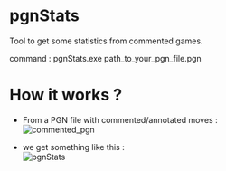 # pgnStats
Tool to get some statistics from commented games.<p>

command : pgnStats.exe path_to_your_pgn_file.pgn<p>

# How it works ?
- From a PGN file with commented/annotated moves :<br>
![commented_pgn](https://github.com/chris13300/pgnStats/blob/main/pgnStats/bin/Debug/commented_pgn.jpg)<p>

- we get something like this :<br>
![pgnStats](https://github.com/chris13300/pgnStats/blob/main/pgnStats/bin/Debug/pgnStats.jpg)<p>

